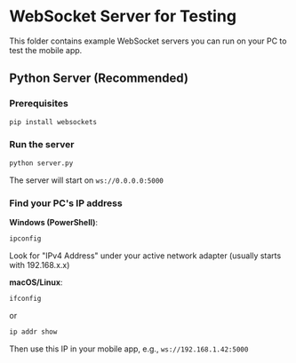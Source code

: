 # WebSocket Server for Testing

This folder contains example WebSocket servers you can run on your PC to test the mobile app.

## Python Server (Recommended)

### Prerequisites

```bash
pip install websockets
```

### Run the server

```bash
python server.py
```

The server will start on `ws://0.0.0.0:5000`

### Find your PC's IP address

**Windows (PowerShell)**:

```powershell
ipconfig
```

Look for "IPv4 Address" under your active network adapter (usually starts with 192.168.x.x)

**macOS/Linux**:

```bash
ifconfig
```

or

```bash
ip addr show
```

Then use this IP in your mobile app, e.g., `ws://192.168.1.42:5000`
